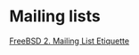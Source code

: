 # Mailing lists

[FreeBSD 2. Mailing List Etiquette](https://docs.freebsd.org/en/articles/mailing-list-faq/#etiquette)
